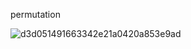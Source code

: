 permutation  


![d3d051491663342e21a0420a853e9ad](https://user-images.githubusercontent.com/24481784/163354378-fa95d0b5-f6a9-40fe-99a0-917e634970a2.jpg)
